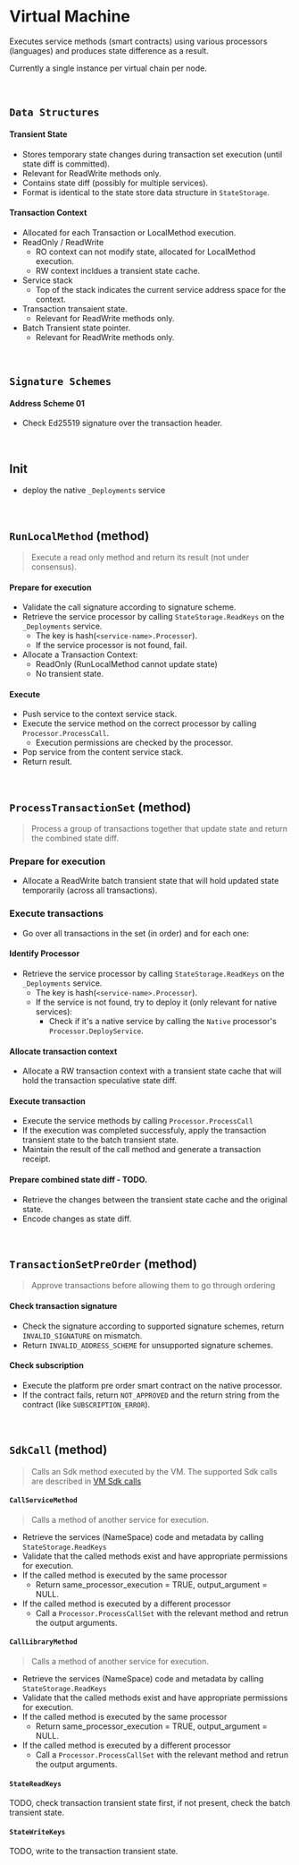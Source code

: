 # Virtual Machine

Executes service methods (smart contracts) using various processors (languages) and produces state difference as a result.

Currently a single instance per virtual chain per node.

&nbsp;
## `Data Structures` <!-- tal will finish -->

#### Transient State
  * Stores temporary state changes during transaction set execution (until state diff is committed).
  * Relevant for ReadWrite methods only.
  * Contains state diff (possibly for multiple services).
  * Format is identical to the state store data structure in `StateStorage`.

#### Transaction Context
* Allocated for each Transaction or LocalMethod execution.
* ReadOnly / ReadWrite
  * RO context can not modify state, allocated for LocalMethod execution.
  * RW context incldues a transient state cache.
* Service stack
  * Top of the stack indicates the current service address space for the context.
* Transaction transaient state.
  * Relevant for ReadWrite methods only.
* Batch Transient state pointer.
  * Relevant for ReadWrite methods only.

&nbsp;
## `Signature Schemes`

#### Address Scheme 01
* Check Ed25519 signature over the transaction header.

&nbsp;
## Init

* deploy the native `_Deployments` service

&nbsp;
## `RunLocalMethod` (method)

> Execute a read only method and return its result (not under consensus).

#### Prepare for execution
* Validate the call signature according to signature scheme.
* Retrieve the service processor by calling `StateStorage.ReadKeys` on the `_Deployments` service.
  * The key is hash(`<service-name>.Processor`).
  * If the service processor is not found, fail.
* Allocate a Transaction Context:
  * ReadOnly (RunLocalMethod cannot update state)
  * No transient state.

#### Execute
* Push service to the context service stack.
* Execute the service method on the correct processor by calling `Processor.ProcessCall`.
  * Execution permissions are checked by the processor.
* Pop service from the content service stack.
* Return result.

&nbsp;
## `ProcessTransactionSet` (method)

> Process a group of transactions together that update state and return the combined state diff.

### Prepare for execution
* Allocate a ReadWrite batch transient state that will hold updated state temporarily (across all transactions).

### Execute transactions
* Go over all transactions in the set (in order) and for each one:  

#### Identify Processor
* Retrieve the service processor by calling `StateStorage.ReadKeys` on the `_Deployments` service.
  * The key is hash(`<service-name>.Processor`).
  * If the service is not found, try to deploy it (only relevant for native services):
    * Check if it's a native service by calling the `Native` processor's `Processor.DeployService`.

#### Allocate transaction context
* Allocate a RW transaction context with a transient state cache that will hold the transaction speculative state diff.

#### Execute transaction
* Execute the service methods by calling `Processor.ProcessCall`
* If the execution was completed successfuly, apply the transaction transient state to the batch transient state.
* Maintain the result of the call method and generate a transaction receipt.

#### Prepare combined state diff - TODO.
* Retrieve the changes between the transient state cache and the original state.
* Encode changes as state diff.

&nbsp;
## `TransactionSetPreOrder` (method)
> Approve transactions before allowing them to go through ordering

#### Check transaction signature
* Check the signature according to supported signature schemes, return `INVALID_SIGNATURE` on mismatch.
* Return `INVALID_ADDRESS_SCHEME` for unsupported signature schemes.

#### Check subscription
* Execute the platform pre order smart contract on the native processor.
* If the contract fails, return `NOT_APPROVED` and the return string from the contract (like `SUBSCRIPTION_ERROR`).

&nbsp;
## `SdkCall` (method)

> Calls an Sdk method executed by the VM. The supported Sdk calls are described in [VM Sdk calls](native.md)

#### `CallServiceMethod`

> Calls a method of another service for execution.

* Retrieve the services (NameSpace) code and metadata by calling `StateStorage.ReadKeys`
* Validate that the called methods exist and have appropriate permissions for execution.
* If the called method is executed by the same processor
  * Return same_processor_execution = TRUE, output_argument = NULL.
* If the called method is executed by a different processor
  * Call a `Processor.ProcessCallSet` with the relevant method and retrun the output arguments.

#### `CallLibraryMethod`
> Calls a method of another service for execution.
* Retrieve the services (NameSpace) code and metadata by calling `StateStorage.ReadKeys`
* Validate that the called methods exist and have appropriate permissions for execution.
* If the called method is executed by the same processor
  * Return same_processor_execution = TRUE, output_argument = NULL.
* If the called method is executed by a different processor
  * Call a `Processor.ProcessCallSet` with the relevant method and retrun the output arguments.

#### `StateReadKeys`
TODO, check transaction transient state first, if not present, check the batch transient state.

#### `StateWriteKeys`
TODO, write to the transaction transient state.
